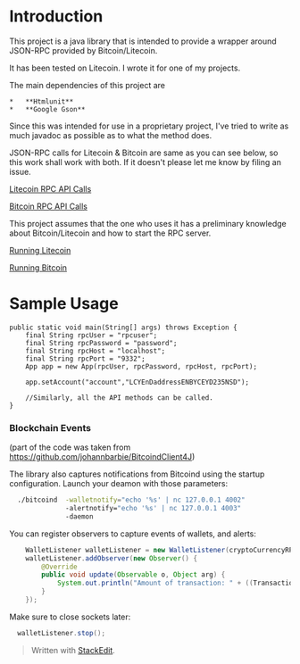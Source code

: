Introduction
============

This project is a java library that is intended to provide a wrapper around JSON-RPC provided by Bitcoin/Litecoin.

It has been tested on Litecoin. I wrote it for one of my projects.

The main dependencies of this project are 

    *   **Htmlunit**	
    *   **Google Gson**

Since this was intended for use in a proprietary project, I've tried to write as much javadoc as possible as to what the method does.

JSON-RPC calls for Litecoin & Bitcoin are same as you can see below, so this work shall work with both. If it doesn't please let me know by filing an issue.

[Litecoin RPC API Calls](https://litecoin.info/Litecoin_API)

[Bitcoin RPC API Calls](https://en.bitcoin.it/wiki/API_reference_%28JSON-RPC%29)

This project assumes that the one who uses it has a preliminary knowledge about Bitcoin/Litecoin and how to start the RPC server.

[Running Litecoin](https://litecoin.info/Litecoin.conf)

[Running Bitcoin](https://en.bitcoin.it/wiki/Running_Bitcoin)



Sample Usage
===========

    public static void main(String[] args) throws Exception {
        final String rpcUser = "rpcuser";
        final String rpcPassword = "password";
        final String rpcHost = "localhost";
        final String rpcPort = "9332";
        App app = new App(rpcUser, rpcPassword, rpcHost, rpcPort);

        app.setAccount("account","LCYEnDaddressENBYCEYD235NSD");
        
        //Similarly, all the API methods can be called.
    }

### Blockchain Events 
(part of the code was taken from https://github.com/johannbarbie/BitcoindClient4J)

The library also captures notifications from Bitcoind using the startup configuration. Launch your deamon with those parameters:
```bash
  ./bitcoind  -walletnotify="echo '%s' | nc 127.0.0.1 4002" 
              -alertnotify="echo '%s' | nc 127.0.0.1 4003" 
              -daemon
```

You can register observers to capture events of wallets, and alerts:
```java
    WalletListener walletListener = new WalletListener(cryptoCurrencyRPC, 4002);
    walletListener.addObserver(new Observer() {
        @Override
        public void update(Observable o, Object arg) {
            System.out.println("Amount of transaction: " + ((Transaction)arg).getAmount());
        }
    });

```

Make sure to close sockets later:
```java
  walletListener.stop();
```

> Written with [StackEdit](https://stackedit.io/).
